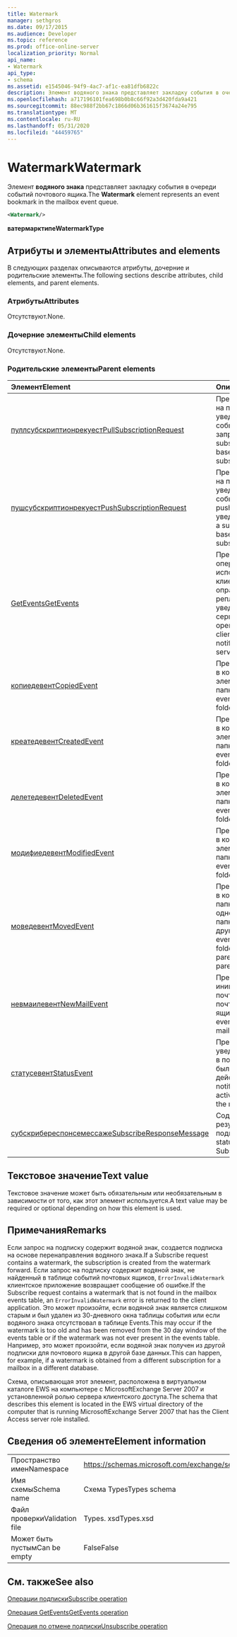 ```yaml
---
title: Watermark
manager: sethgros
ms.date: 09/17/2015
ms.audience: Developer
ms.topic: reference
ms.prod: office-online-server
localization_priority: Normal
api_name:
- Watermark
api_type:
- schema
ms.assetid: e1545046-94f9-4ac7-af1c-ea81dfb6822c
description: Элемент водяного знака представляет закладку события в очереди событий почтового ящика.
ms.openlocfilehash: a717196101fea698b0b8c66f92a3d420fda9a421
ms.sourcegitcommit: 88ec988f2bb67c1866d06b361615f3674a24e795
ms.translationtype: MT
ms.contentlocale: ru-RU
ms.lasthandoff: 05/31/2020
ms.locfileid: "44459765"
---
```

# <a name="watermark"></a><span data-ttu-id="a1fc9-103">Watermark</span><span class="sxs-lookup"><span data-stu-id="a1fc9-103">Watermark</span></span>

<span data-ttu-id="a1fc9-104">Элемент **водяного знака** представляет закладку события в очереди событий почтового ящика.</span><span class="sxs-lookup"><span data-stu-id="a1fc9-104">The **Watermark** element represents an event bookmark in the mailbox event queue.</span></span> 
  
```xml
<Watermark/>
```

 <span data-ttu-id="a1fc9-105">**ватермарктипе**</span><span class="sxs-lookup"><span data-stu-id="a1fc9-105">**WatermarkType**</span></span>
## <a name="attributes-and-elements"></a><span data-ttu-id="a1fc9-106">Атрибуты и элементы</span><span class="sxs-lookup"><span data-stu-id="a1fc9-106">Attributes and elements</span></span>

<span data-ttu-id="a1fc9-107">В следующих разделах описываются атрибуты, дочерние и родительские элементы.</span><span class="sxs-lookup"><span data-stu-id="a1fc9-107">The following sections describe attributes, child elements, and parent elements.</span></span>
  
### <a name="attributes"></a><span data-ttu-id="a1fc9-108">Атрибуты</span><span class="sxs-lookup"><span data-stu-id="a1fc9-108">Attributes</span></span>

<span data-ttu-id="a1fc9-109">Отсутствуют.</span><span class="sxs-lookup"><span data-stu-id="a1fc9-109">None.</span></span>
  
### <a name="child-elements"></a><span data-ttu-id="a1fc9-110">Дочерние элементы</span><span class="sxs-lookup"><span data-stu-id="a1fc9-110">Child elements</span></span>

<span data-ttu-id="a1fc9-111">Отсутствуют.</span><span class="sxs-lookup"><span data-stu-id="a1fc9-111">None.</span></span>
  
### <a name="parent-elements"></a><span data-ttu-id="a1fc9-112">Родительские элементы</span><span class="sxs-lookup"><span data-stu-id="a1fc9-112">Parent elements</span></span>

|<span data-ttu-id="a1fc9-113">**Элемент**</span><span class="sxs-lookup"><span data-stu-id="a1fc9-113">**Element**</span></span>|<span data-ttu-id="a1fc9-114">**Описание**</span><span class="sxs-lookup"><span data-stu-id="a1fc9-114">**Description**</span></span>|
|:-----|:-----|
|[<span data-ttu-id="a1fc9-115">пуллсубскриптионрекуест</span><span class="sxs-lookup"><span data-stu-id="a1fc9-115">PullSubscriptionRequest</span></span>](pullsubscriptionrequest.md) <br/> |<span data-ttu-id="a1fc9-116">Представляет подписку на подписку на уведомления о событиях по запросу.</span><span class="sxs-lookup"><span data-stu-id="a1fc9-116">Represents a subscription to a pull-based event notification subscription.</span></span>  <br/> |
|[<span data-ttu-id="a1fc9-117">пушсубскриптионрекуест</span><span class="sxs-lookup"><span data-stu-id="a1fc9-117">PushSubscriptionRequest</span></span>](pushsubscriptionrequest.md) <br/> |<span data-ttu-id="a1fc9-118">Представляет подписку на подписку на уведомления о событиях на основе push-уведомлений.</span><span class="sxs-lookup"><span data-stu-id="a1fc9-118">Represents a subscription to a push-based event notification subscription.</span></span>  <br/> |
|[<span data-ttu-id="a1fc9-119">GetEvents</span><span class="sxs-lookup"><span data-stu-id="a1fc9-119">GetEvents</span></span>](getevents.md) <br/> |<span data-ttu-id="a1fc9-120">Представляет операцию, используемую клиентами опрашивающей репликации для запроса уведомлений с сервера.</span><span class="sxs-lookup"><span data-stu-id="a1fc9-120">Represents the operation used by pull clients to request notifications from the server.</span></span>  <br/> |
|[<span data-ttu-id="a1fc9-121">копиедевент</span><span class="sxs-lookup"><span data-stu-id="a1fc9-121">CopiedEvent</span></span>](copiedevent.md) <br/> |<span data-ttu-id="a1fc9-122">Представляет событие, в котором копируется элемент или папка.</span><span class="sxs-lookup"><span data-stu-id="a1fc9-122">Represents an event where an item or folder is copied.</span></span>  <br/> |
|[<span data-ttu-id="a1fc9-123">креатедевент</span><span class="sxs-lookup"><span data-stu-id="a1fc9-123">CreatedEvent</span></span>](createdevent.md) <br/> |<span data-ttu-id="a1fc9-124">Представляет событие, в котором создается элемент или папка.</span><span class="sxs-lookup"><span data-stu-id="a1fc9-124">Represents an event where an item or folder is created.</span></span>  <br/> |
|[<span data-ttu-id="a1fc9-125">делетедевент</span><span class="sxs-lookup"><span data-stu-id="a1fc9-125">DeletedEvent</span></span>](deletedevent.md) <br/> |<span data-ttu-id="a1fc9-126">Представляет событие, в котором удаляется элемент или папка.</span><span class="sxs-lookup"><span data-stu-id="a1fc9-126">Represents an event where an item or folder is deleted.</span></span>  <br/> |
|[<span data-ttu-id="a1fc9-127">модифиедевент</span><span class="sxs-lookup"><span data-stu-id="a1fc9-127">ModifiedEvent</span></span>](modifiedevent.md) <br/> |<span data-ttu-id="a1fc9-128">Представляет событие, в котором изменяется элемент или папка.</span><span class="sxs-lookup"><span data-stu-id="a1fc9-128">Represents an event where an item or folder is modified.</span></span>  <br/> |
|[<span data-ttu-id="a1fc9-129">моведевент</span><span class="sxs-lookup"><span data-stu-id="a1fc9-129">MovedEvent</span></span>](movedevent.md) <br/> |<span data-ttu-id="a1fc9-130">Представляет событие, в котором элемент или папка перемещаются из одной родительской папки в другую.</span><span class="sxs-lookup"><span data-stu-id="a1fc9-130">Represents an event where an item or folder is moved from one parent folder to another parent folder.</span></span>  <br/> |
|[<span data-ttu-id="a1fc9-131">невмаилевент</span><span class="sxs-lookup"><span data-stu-id="a1fc9-131">NewMailEvent</span></span>](newmailevent.md) <br/> |<span data-ttu-id="a1fc9-132">Представляет событие, инициированное новым почтовым элементом в почтовом ящике.</span><span class="sxs-lookup"><span data-stu-id="a1fc9-132">Represents an event triggered by a new mail item in a mailbox.</span></span>  <br/> |
|[<span data-ttu-id="a1fc9-133">статусевент</span><span class="sxs-lookup"><span data-stu-id="a1fc9-133">StatusEvent</span></span>](statusevent.md) <br/> |<span data-ttu-id="a1fc9-134">Представляет уведомление о том, что в почтовом ящике не было новых действий.</span><span class="sxs-lookup"><span data-stu-id="a1fc9-134">Represents a notification that no new activity has occurred in the mailbox.</span></span>  <br/> |
|[<span data-ttu-id="a1fc9-135">субскрибереспонсемессаже</span><span class="sxs-lookup"><span data-stu-id="a1fc9-135">SubscribeResponseMessage</span></span>](subscriberesponsemessage.md) <br/> |<span data-ttu-id="a1fc9-136">Содержит состояние и результат запроса на подписку.</span><span class="sxs-lookup"><span data-stu-id="a1fc9-136">Contains the status and result of a Subscribe request.</span></span>  <br/> |
   
## <a name="text-value"></a><span data-ttu-id="a1fc9-137">Текстовое значение</span><span class="sxs-lookup"><span data-stu-id="a1fc9-137">Text value</span></span>

<span data-ttu-id="a1fc9-138">Текстовое значение может быть обязательным или необязательным в зависимости от того, как этот элемент используется.</span><span class="sxs-lookup"><span data-stu-id="a1fc9-138">A text value may be required or optional depending on how this element is used.</span></span>
  
## <a name="remarks"></a><span data-ttu-id="a1fc9-139">Примечания</span><span class="sxs-lookup"><span data-stu-id="a1fc9-139">Remarks</span></span>

<span data-ttu-id="a1fc9-140">Если запрос на подписку содержит водяной знак, создается подписка на основе перенаправления водяного знака.</span><span class="sxs-lookup"><span data-stu-id="a1fc9-140">If a Subscribe request contains a watermark, the subscription is created from the watermark forward.</span></span> <span data-ttu-id="a1fc9-141">Если запрос на подписку содержит водяной знак, не найденный в таблице событий почтовых ящиков, `ErrorInvalidWatermark` клиентское приложение возвращает сообщение об ошибке.</span><span class="sxs-lookup"><span data-stu-id="a1fc9-141">If the Subscribe request contains a watermark that is not found in the mailbox events table, an  `ErrorInvalidWatermark` error is returned to the client application.</span></span> <span data-ttu-id="a1fc9-142">Это может произойти, если водяной знак является слишком старым и был удален из 30-дневного окна таблицы события или если водяного знака отсутствовал в таблице Events.</span><span class="sxs-lookup"><span data-stu-id="a1fc9-142">This may occur if the watermark is too old and has been removed from the 30 day window of the events table or if the watermark was not ever present in the events table.</span></span> <span data-ttu-id="a1fc9-143">Например, это может произойти, если водяной знак получен из другой подписки для почтового ящика в другой базе данных.</span><span class="sxs-lookup"><span data-stu-id="a1fc9-143">This can happen, for example, if a watermark is obtained from a different subscription for a mailbox in a different database.</span></span> 
  
<span data-ttu-id="a1fc9-144">Схема, описывающая этот элемент, расположена в виртуальном каталоге EWS на компьютере с MicrosoftExchange Server 2007 и установленной ролью сервера клиентского доступа.</span><span class="sxs-lookup"><span data-stu-id="a1fc9-144">The schema that describes this element is located in the EWS virtual directory of the computer that is running MicrosoftExchange Server 2007 that has the Client Access server role installed.</span></span>
  
## <a name="element-information"></a><span data-ttu-id="a1fc9-145">Сведения об элементе</span><span class="sxs-lookup"><span data-stu-id="a1fc9-145">Element information</span></span>

|||
|:-----|:-----|
|<span data-ttu-id="a1fc9-146">Пространство имен</span><span class="sxs-lookup"><span data-stu-id="a1fc9-146">Namespace</span></span>  <br/> |https://schemas.microsoft.com/exchange/services/2006/types  <br/> |
|<span data-ttu-id="a1fc9-147">Имя схемы</span><span class="sxs-lookup"><span data-stu-id="a1fc9-147">Schema name</span></span>  <br/> |<span data-ttu-id="a1fc9-148">Схема Types</span><span class="sxs-lookup"><span data-stu-id="a1fc9-148">Types schema</span></span>  <br/> |
|<span data-ttu-id="a1fc9-149">Файл проверки</span><span class="sxs-lookup"><span data-stu-id="a1fc9-149">Validation file</span></span>  <br/> |<span data-ttu-id="a1fc9-150">Types. xsd</span><span class="sxs-lookup"><span data-stu-id="a1fc9-150">Types.xsd</span></span>  <br/> |
|<span data-ttu-id="a1fc9-151">Может быть пустым</span><span class="sxs-lookup"><span data-stu-id="a1fc9-151">Can be empty</span></span>  <br/> |<span data-ttu-id="a1fc9-152">False</span><span class="sxs-lookup"><span data-stu-id="a1fc9-152">False</span></span>  <br/> |
   
## <a name="see-also"></a><span data-ttu-id="a1fc9-153">См. также</span><span class="sxs-lookup"><span data-stu-id="a1fc9-153">See also</span></span>



[<span data-ttu-id="a1fc9-154">Операции подписки</span><span class="sxs-lookup"><span data-stu-id="a1fc9-154">Subscribe operation</span></span>](subscribe-operation.md)
  
[<span data-ttu-id="a1fc9-155">Операция GetEvents</span><span class="sxs-lookup"><span data-stu-id="a1fc9-155">GetEvents operation</span></span>](getevents-operation.md)
  
[<span data-ttu-id="a1fc9-156">Операция по отмене подписки</span><span class="sxs-lookup"><span data-stu-id="a1fc9-156">Unsubscribe operation</span></span>](unsubscribe-operation.md)

